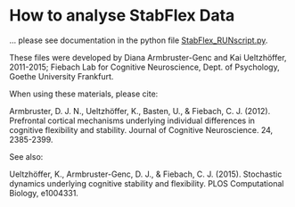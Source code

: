 # How to analyse StabFlex Data

… please see documentation in the python file [StabFlex_RUNscript.py](https://github.com/fiebachlab/StabFlex_Paradigm/blob/master/analysis/scripts/StabFlex_RUNscript.py).

These files were developed by Diana Armbruster-Genc and Kai Ueltzhöffer, 2011-2015; Fiebach Lab for Cognitive Neuroscience, Dept. of Psychology, Goethe University Frankfurt.

When using these materials, please cite:

Armbruster, D. J. N., Ueltzhöffer, K., Basten, U., & Fiebach, C. J. (2012). Prefrontal cortical mechanisms underlying individual differences in cognitive flexibility and stability. Journal of Cognitive Neuroscience. 24, 2385-2399.

See also:

Ueltzhöffer, K., Armbruster-Genc, D. J., & Fiebach, C. J. (2015). Stochastic dynamics underlying cognitive stability and flexibility. PLOS Computational Biology, e1004331.
